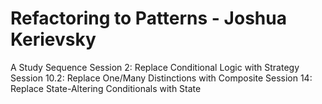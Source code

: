 Refactoring to Patterns - Joshua Kerievsky
=====================

A Study Sequence
Session 2: Replace Conditional Logic with Strategy
Session 10.2: Replace One/Many Distinctions with Composite
Session 14: Replace State-Altering Conditionals with State